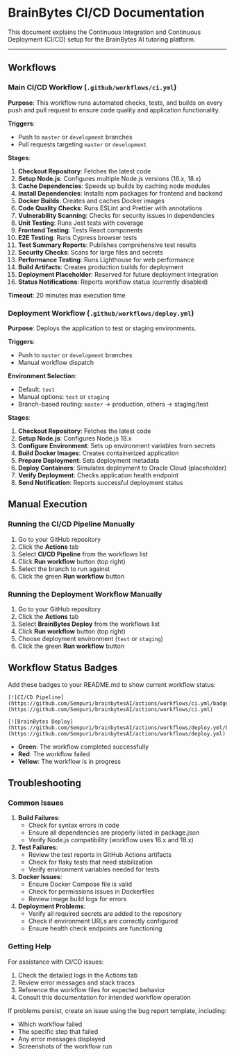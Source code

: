 <h1>BrainBytes CI/CD Documentation</h1>

<p>This document explains the Continuous Integration and Continuous Deployment (CI/CD) setup for the BrainBytes AI tutoring platform.</p>

<hr>

<h2>Workflows</h2>

<h3>Main CI/CD Workflow (<code>.github/workflows/ci.yml</code>)</h3>

<p><strong>Purpose</strong>: This workflow runs automated checks, tests, and builds on every push and pull request to ensure code quality and application functionality.</p>

<p><strong>Triggers</strong>:</p>
<ul>
  <li>Push to <code>master</code> or <code>development</code> branches</li>
  <li>Pull requests targeting <code>master</code> or <code>development</code></li>
</ul>

<p><strong>Stages</strong>:</p>
<ol>
  <li><strong>Checkout Repository</strong>: Fetches the latest code</li>
  <li><strong>Setup Node.js</strong>: Configures multiple Node.js versions (16.x, 18.x)</li>
  <li><strong>Cache Dependencies</strong>: Speeds up builds by caching node modules</li>
  <li><strong>Install Dependencies</strong>: Installs npm packages for frontend and backend</li>
  <li><strong>Docker Builds</strong>: Creates and caches Docker images</li>
  <li><strong>Code Quality Checks</strong>: Runs ESLint and Prettier with annotations</li>
  <li><strong>Vulnerability Scanning</strong>: Checks for security issues in dependencies</li>
  <li><strong>Unit Testing</strong>: Runs Jest tests with coverage</li>
  <li><strong>Frontend Testing</strong>: Tests React components</li>
  <li><strong>E2E Testing</strong>: Runs Cypress browser tests</li>
  <li><strong>Test Summary Reports</strong>: Publishes comprehensive test results</li>
  <li><strong>Security Checks</strong>: Scans for large files and secrets</li>
  <li><strong>Performance Testing</strong>: Runs Lighthouse for web performance</li>
  <li><strong>Build Artifacts</strong>: Creates production builds for deployment</li>
  <li><strong>Deployment Placeholder</strong>: Reserved for future deployment integration</li>
  <li><strong>Status Notifications</strong>: Reports workflow status (currently disabled)</li>
</ol>

<p><strong>Timeout</strong>: 20 minutes max execution time</p>

<h3>Deployment Workflow (<code>.github/workflows/deploy.yml</code>)</h3>

<p><strong>Purpose</strong>: Deploys the application to test or staging environments.</p>

<p><strong>Triggers</strong>:</p>
<ul>
  <li>Push to <code>master</code> or <code>development</code> branches</li>
  <li>Manual workflow dispatch</li>
</ul>

<p><strong>Environment Selection</strong>:</p>
<ul>
  <li>Default: <code>test</code></li>
  <li>Manual options: <code>test</code> or <code>staging</code></li>
  <li>Branch-based routing: <code>master</code> → production, others → staging/test</li>
</ul>

<p><strong>Stages</strong>:</p>
<ol>
  <li><strong>Checkout Repository</strong>: Fetches the latest code</li>
  <li><strong>Setup Node.js</strong>: Configures Node.js 18.x</li>
  <li><strong>Configure Environment</strong>: Sets up environment variables from secrets</li>
  <li><strong>Build Docker Images</strong>: Creates containerized application</li>
  <li><strong>Prepare Deployment</strong>: Sets deployment metadata</li>
  <li><strong>Deploy Containers</strong>: Simulates deployment to Oracle Cloud (placeholder)</li>
  <li><strong>Verify Deployment</strong>: Checks application health endpoint</li>
  <li><strong>Send Notification</strong>: Reports successful deployment status</li>
</ol>

<h2>Manual Execution</h2>

<h3>Running the CI/CD Pipeline Manually</h3>

<ol>
  <li>Go to your GitHub repository</li>
  <li>Click the <strong>Actions</strong> tab</li>
  <li>Select <strong>CI/CD Pipeline</strong> from the workflows list</li>
  <li>Click <strong>Run workflow</strong> button (top right)</li>
  <li>Select the branch to run against</li>
  <li>Click the green <strong>Run workflow</strong> button</li>
</ol>

<h3>Running the Deployment Workflow Manually</h3>

<ol>
  <li>Go to your GitHub repository</li>
  <li>Click the <strong>Actions</strong> tab</li>
  <li>Select <strong>BrainBytes Deploy</strong> from the workflows list</li>
  <li>Click <strong>Run workflow</strong> button (top right)</li>
  <li>Choose deployment environment (<code>test</code> or <code>staging</code>)</li>
  <li>Click the green <strong>Run workflow</strong> button</li>
</ol>

<h2>Workflow Status Badges</h2>

<p>Add these badges to your README.md to show current workflow status:</p>

<pre><code>[![CI/CD Pipeline](https://github.com/Sempuri/brainbytesAI/actions/workflows/ci.yml/badge.svg)](https://github.com/Sempuri/brainbytesAI/actions/workflows/ci.yml)

[![BrainBytes Deploy](https://github.com/Sempuri/brainbytesAI/actions/workflows/deploy.yml/badge.svg)](https://github.com/Sempuri/brainbytesAI/actions/workflows/deploy.yml)</code></pre>

<ul>
  <li><strong>Green</strong>: The workflow completed successfully</li>
  <li><strong>Red</strong>: The workflow failed</li>
  <li><strong>Yellow</strong>: The workflow is in progress</li>
</ul>

<h2>Troubleshooting</h2>

<h3>Common Issues</h3>

<ol>
  <li><strong>Build Failures</strong>:
    <ul>
      <li>Check for syntax errors in code</li>
      <li>Ensure all dependencies are properly listed in package.json</li>
      <li>Verify Node.js compatibility (workflow uses 16.x and 18.x)</li>
    </ul>
  </li>
  
  <li><strong>Test Failures</strong>:
    <ul>
      <li>Review the test reports in GitHub Actions artifacts</li>
      <li>Check for flaky tests that need stabilization</li>
      <li>Verify environment variables needed for tests</li>
    </ul>
  </li>
  
  <li><strong>Docker Issues</strong>:
    <ul>
      <li>Ensure Docker Compose file is valid</li>
      <li>Check for permissions issues in Dockerfiles</li>
      <li>Review image build logs for errors</li>
    </ul>
  </li>
  
  <li><strong>Deployment Problems</strong>:
    <ul>
      <li>Verify all required secrets are added to the repository</li>
      <li>Check if environment URLs are correctly configured</li>
      <li>Ensure health check endpoints are functioning</li>
    </ul>
  </li>
</ol>

<h3>Getting Help</h3>

<p>For assistance with CI/CD issues:</p>
<ol>
  <li>Check the detailed logs in the Actions tab</li>
  <li>Review error messages and stack traces</li>
  <li>Reference the workflow files for expected behavior</li>
  <li>Consult this documentation for intended workflow operation</li>
</ol>

<p>If problems persist, create an issue using the bug report template, including:</p>
<ul>
  <li>Which workflow failed</li>
  <li>The specific step that failed</li>
  <li>Any error messages displayed</li>
  <li>Screenshots of the workflow run</li>
</ul>
